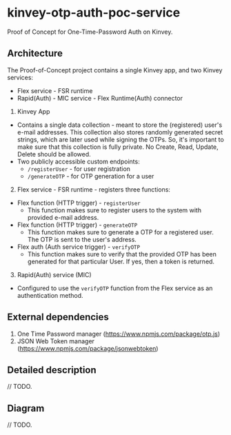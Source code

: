 # kinvey-otp-auth-poc-service
Proof of Concept for One-Time-Password Auth on Kinvey.

## Architecture
The Proof-of-Concept project contains a single Kinvey app, and two Kinvey services:
  - Flex service - FSR runtime
  - Rapid(Auth) - MIC service - Flex Runtime(Auth) connector
  
1. Kinvey App
  - Contains a single data collection - meant to store the (registered) user's e-mail addresses. This collection also stores randomly generated secret strings, which are later used while signing the OTPs. So, it's important to make sure that this collection is fully private. No Create, Read, Update, Delete should be allowed.
  - Two publicly accessible custom endpoints:
    + `/registerUser` - for user registration
    + `/generateOTP` - for OTP generation for a user
2. Flex service - FSR runtime - registers three functions:
  - Flex function (HTTP trigger) - `registerUser`
    + This function makes sure to register users to the system with provided e-mail address.
  - Flex function (HTTP trigger) - `generateOTP`
    + This function makes sure to generate a OTP for a registered user. The OTP is sent to the user's address.
  - Flex auth (Auth service trigger) - `verifyOTP`
    + This function makes sure to verify that the provided OTP has been generated for that particular User. If yes, then a token is returned. 
3. Rapid(Auth) service (MIC)
  - Configured to use the `verifyOTP` function from the Flex service as an authentication method.
    
## External dependencies
1. One Time Password manager (https://www.npmjs.com/package/otp.js)
2. JSON Web Token manager (https://www.npmjs.com/package/jsonwebtoken)

## Detailed description
// TODO.

## Diagram
// TODO.
